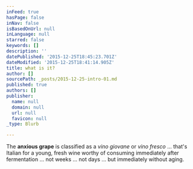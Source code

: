 ```yaml
---
inFeed: true
hasPage: false
inNav: false
isBasedOnUrl: null
inLanguage: null
starred: false
keywords: []
description: ''
datePublished: '2015-12-25T18:45:23.701Z'
dateModified: '2015-12-25T18:41:14.905Z'
title: what is it?
author: []
sourcePath: _posts/2015-12-25-intro-01.md
published: true
authors: []
publisher:
  name: null
  domain: null
  url: null
  favicon: null
_type: Blurb

---
```

The **anxious grape** is classified as a _vino giovane_ or _vino fresco_ ... that's Italian for a young, fresh wine worthy of consuming immediately after fermentation ... not weeks ... not days ... but immediately without aging.